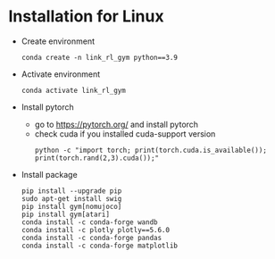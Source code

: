 # Installation for Linux

- Create environment
  ```commandline
  conda create -n link_rl_gym python==3.9
  ```

- Activate environment
  ```commandline
  conda activate link_rl_gym
  ```

- Install pytorch
  - go to https://pytorch.org/ and install pytorch
  - check cuda if you installed cuda-support version
    ```commandline
    python -c "import torch; print(torch.cuda.is_available()); print(torch.rand(2,3).cuda());"
    ```

- Install package
 
  ```commandline
  pip install --upgrade pip
  sudo apt-get install swig
  pip install gym[nomujoco]
  pip install gym[atari]
  conda install -c conda-forge wandb
  conda install -c plotly plotly==5.6.0
  conda install -c conda-forge pandas
  conda install -c conda-forge matplotlib
  ```